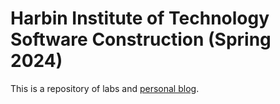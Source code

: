 # Harbin Institute of Technology Software Construction (Spring 2024)

This is a repository of labs and [personal blog](https://c-256.github.io/swconstruction).
